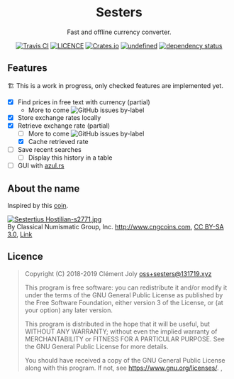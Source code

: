 <div align="center">

<h1>Sesters</h1>

Fast and offline currency converter.
</div>

<p align="center">
<a href="https://travis-ci.com/leowzukw/sesters"><img src="https://img.shields.io/travis/com/leowzukw/sesters.svg" alt="Travis CI" /></a> <a href="./LICENSE"><img src="https://img.shields.io/github/license/leowzukw/sesters.svg" alt="LICENCE" /></a> <a href="https://crates.io/crates/sesters"><img src="https://img.shields.io/crates/v/sesters.svg" alt="Crates.io" /></a> <a href="https://crates.io/crates/sesters"><img alt="undefined" src="https://img.shields.io/crates/d/sesters.svg"></a> <a href="https://deps.rs/repo/github/leowzukw/sesters"><img src="https://deps.rs/repo/github/leowzukw/sesters/status.svg" alt="dependency status" /></a>
</p>



## Features

🏗️ This is a work in progress, only checked features are implemented yet.

- [X] Find prices in free text with currency (partial)
  - More to come ![GitHub issues by-label](https://img.shields.io/github/issues/leowzukw/sesters/text-extraction.svg)
- [X] Store exchange rates locally
- [X] Retrieve exchange rate (partial)
  - [ ] More to come ![GitHub issues by-label](https://img.shields.io/github/issues/leowzukw/sesters/rate-source.svg)
  - [X] Cache retrieved rate
- [ ] Save recent searches
  - [ ] Display this history in a table
- [ ] GUI with [azul.rs](https://azul.rs/)

## About the name

Inspired by this [coin](https://en.wikipedia.org/wiki/Sestertius).

<p><a href="https://commons.wikimedia.org/wiki/File:Sestertius_Hostilian-s2771.jpg#/media/File:Sestertius_Hostilian-s2771.jpg"><img src="https://upload.wikimedia.org/wikipedia/commons/f/f3/Sestertius_Hostilian-s2771.jpg" alt="Sestertius Hostilian-s2771.jpg"></a><br>By Classical Numismatic Group, Inc. <a rel="nofollow" class="external free" href="http://www.cngcoins.com">http://www.cngcoins.com</a>, <a href="http://creativecommons.org/licenses/by-sa/3.0/" title="Creative Commons Attribution-Share Alike 3.0">CC BY-SA 3.0</a>, <a href="https://commons.wikimedia.org/w/index.php?curid=380116">Link</a></p>

## Licence

> Copyright (C) 2018-2019  Clément Joly <oss+sesters@131719.xyz>
> 
> This program is free software: you can redistribute it and/or modify
> it under the terms of the GNU General Public License as published by
> the Free Software Foundation, either version 3 of the License, or
> (at your option) any later version.
> 
> This program is distributed in the hope that it will be useful,
> but WITHOUT ANY WARRANTY; without even the implied warranty of
> MERCHANTABILITY or FITNESS FOR A PARTICULAR PURPOSE.  See the
> GNU General Public License for more details.
> 
> You should have received a copy of the GNU General Public License
> along with this program.  If not, see <https://www.gnu.org/licenses/>.
,

